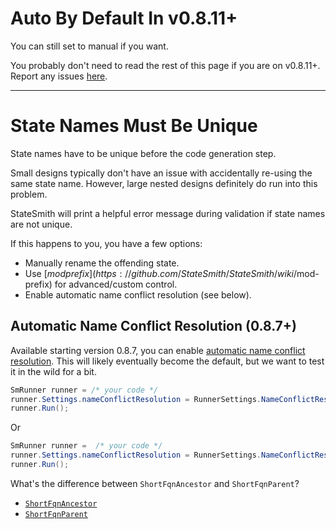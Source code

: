 # Auto By Default In v0.8.11+
You can still set to manual if you want.

You probably don't need to read the rest of this page if you are on v0.8.11+. Report any issues [here](https://github.com/StateSmith/StateSmith/issues/138).

---

# State Names Must Be Unique
State names have to be unique before the code generation step.

Small designs typically don't have an issue with accidentally re-using the same state name. However, large nested designs definitely do run into this problem.

StateSmith will print a helpful error message during validation if state names are not unique.

If this happens to you, you have a few options:
* Manually rename the offending state.
* Use [$mod prefix](https://github.com/StateSmith/StateSmith/wiki/$mod-prefix) for advanced/custom control.
* Enable automatic name conflict resolution (see below).

## Automatic Name Conflict Resolution (0.8.7+)
Available starting version 0.8.7, you can enable [automatic name conflict resolution](https://github.com/StateSmith/StateSmith/issues/138). This will likely eventually become the default, but we want to test it in the wild for a bit.

```c#
SmRunner runner = /* your code */
runner.Settings.nameConflictResolution = RunnerSettings.NameConflictResolution.ShortFqnAncestor;
runner.Run();
```

Or

```c#
SmRunner runner =  /* your code */
runner.Settings.nameConflictResolution = RunnerSettings.NameConflictResolution.ShortFqnParent;
runner.Run();
```

What's the difference between `ShortFqnAncestor` and `ShortFqnParent`?
* [`ShortFqnAncestor`](https://github.com/StateSmith/StateSmith/issues/138#issuecomment-1469374108)
* [`ShortFqnParent`](https://github.com/StateSmith/StateSmith/issues/138#issuecomment-1469920758)




